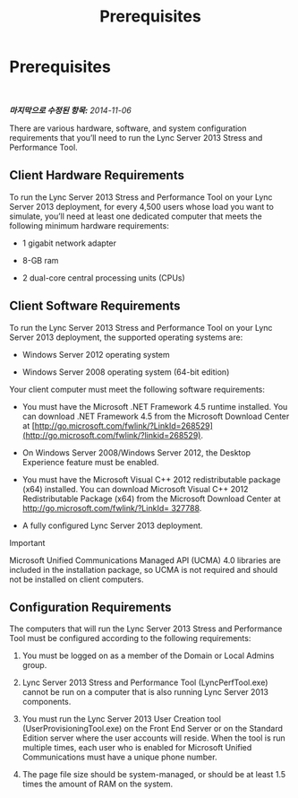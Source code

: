 ﻿---
title: Prerequisites
TOCTitle: Prerequisites
ms:assetid: 48016bea-be3b-4ba5-8df8-d8ad4d9243d9
ms:mtpsurl: https://technet.microsoft.com/ko-kr/library/JJ945592(v=OCS.15)
ms:contentKeyID: 52057010
ms.date: 01/08/2015
mtps_version: v=OCS.15
ms.translationtype: HT
---

# Prerequisites

 

_**마지막으로 수정된 항목:** 2014-11-06_

There are various hardware, software, and system configuration requirements that you’ll need to run the Lync Server 2013 Stress and Performance Tool.

## Client Hardware Requirements

To run the Lync Server 2013 Stress and Performance Tool on your Lync Server 2013 deployment, for every 4,500 users whose load you want to simulate, you’ll need at least one dedicated computer that meets the following minimum hardware requirements:

  - 1 gigabit network adapter

  - 8-GB ram

  - 2 dual-core central processing units (CPUs)

## Client Software Requirements

To run the Lync Server 2013 Stress and Performance Tool on your Lync Server 2013 deployment, the supported operating systems are:

  - Windows Server 2012 operating system

  - Windows Server 2008 operating system (64-bit edition)

Your client computer must meet the following software requirements:

  - You must have the Microsoft .NET Framework 4.5 runtime installed. You can download .NET Framework 4.5 from the Microsoft Download Center at [http://go.microsoft.com/fwlink/?LinkId=268529](http://go.microsoft.com/fwlink/?linkid=268529).

  - On Windows Server 2008/Windows Server 2012, the Desktop Experience feature must be enabled.

  - You must have the Microsoft Visual C++ 2012 redistributable package (x64) installed. You can download Microsoft Visual C++ 2012 Redistributable Package (x64) from the Microsoft Download Center at [http://go.microsoft.com/fwlink/?LinkId= 327788](http://go.microsoft.com/fwlink/?linkid=327788).

  - A fully configured Lync Server 2013 deployment.


> [!IMPORTANT]
> Microsoft Unified Communications Managed API (UCMA) 4.0 libraries are included in the installation package, so UCMA is not required and should not be installed on client computers.



## Configuration Requirements

The computers that will run the Lync Server 2013 Stress and Performance Tool must be configured according to the following requirements:

1.  You must be logged on as a member of the Domain or Local Admins group.

2.  Lync Server 2013 Stress and Performance Tool (LyncPerfTool.exe) cannot be run on a computer that is also running Lync Server 2013 components.

3.  You must run the Lync Server 2013 User Creation tool (UserProvisioningTool.exe) on the Front End Server or on the Standard Edition server where the user accounts will reside. When the tool is run multiple times, each user who is enabled for Microsoft Unified Communications must have a unique phone number.

4.  The page file size should be system-managed, or should be at least 1.5 times the amount of RAM on the system.

